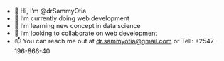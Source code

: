 - 👋 Hi, I’m @drSammyOtia
- 👀 I’m currently doing web development
- 🌱 I’m learning new concept in data science
- 💞️ I’m looking to collaborate on web development
- 📫 You can reach me out at dr.sammyotia@gmail.com or Tell: +2547-196-866-40

<!---
drSammyOtia/drSammyOtia is a ✨ special ✨ repository because its `README.md` (this file) appears on your GitHub profile.
You can click the Preview link to take a look at your changes.
--->
